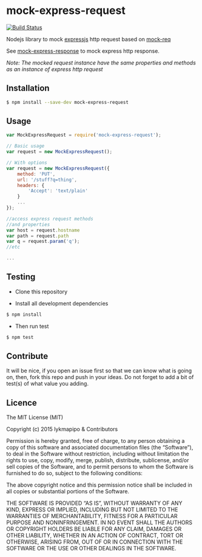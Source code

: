 # mock-express-request

[![Build Status](https://travis-ci.org/lykmapipo/mock-express-request.svg?branch=master)](https://travis-ci.org/lykmapipo/mock-express-request)

Nodejs library to mock [expressjs](https://github.com/strongloop/express/) http request based on [mock-req](https://github.com/diachedelic/mock-req)

See [mock-express-response](https://github.com/lykmapipo/mock-express-response) to mock express http response.

*Note: The mocked request instance have the same properties and methods as an instance of express http request*

## Installation
```sh
$ npm install --save-dev mock-express-request
```

## Usage
```js
var MockExpressRequest = require('mock-express-request');

// Basic usage
var request = new MockExpressRequest();

// With options
var request = new MockExpressRequest({
    method: 'PUT',
    url: '/stuff?q=thing',
    headers: {
        'Accept': 'text/plain'
    }
    ...
});

//access express request methods
//and properties
var host = request.hostname
var path = request.path
var q = request.param('q');
//etc

...

```

## Testing
* Clone this repository

* Install all development dependencies
```sh
$ npm install
```

* Then run test
```sh
$ npm test
```


## Contribute
It will be nice, if you open an issue first so that we can know what is going on, then, fork this repo and push in your ideas. Do not forget to add a bit of test(s) of what value you adding.


## Licence
The MIT License (MIT)

Copyright (c) 2015 lykmapipo & Contributors

Permission is hereby granted, free of charge, to any person obtaining a copy of this software and associated documentation files (the “Software”), to deal in the Software without restriction, including without limitation the rights to use, copy, modify, merge, publish, distribute, sublicense, and/or sell copies of the Software, and to permit persons to whom the Software is furnished to do so, subject to the following conditions:

The above copyright notice and this permission notice shall be included in all copies or substantial portions of the Software.

THE SOFTWARE IS PROVIDED “AS IS”, WITHOUT WARRANTY OF ANY KIND, EXPRESS OR IMPLIED, INCLUDING BUT NOT LIMITED TO THE WARRANTIES OF MERCHANTABILITY, FITNESS FOR A PARTICULAR PURPOSE AND NONINFRINGEMENT. IN NO EVENT SHALL THE AUTHORS OR COPYRIGHT HOLDERS BE LIABLE FOR ANY CLAIM, DAMAGES OR OTHER LIABILITY, WHETHER IN AN ACTION OF CONTRACT, TORT OR OTHERWISE, ARISING FROM, OUT OF OR IN CONNECTION WITH THE SOFTWARE OR THE USE OR OTHER DEALINGS IN THE SOFTWARE. 